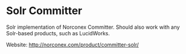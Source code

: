 Solr Committer
==============

Solr implementation of Norconex Committer.  Should also work with any Solr-based products, such as LucidWorks.

Website: http://norconex.com/product/committer-solr/
